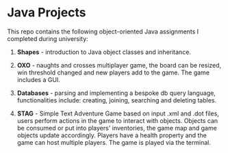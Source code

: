# Java Projects

This repo contains the following object-oriented Java assignments I completed during university:

1) **Shapes** - introduction to Java object classes and inheritance.
   
2) **OXO** - naughts and crosses multiplayer game, the board can be resized, win threshold changed and new players add to the game. The game includes a GUI.
   
3) **Databases** - parsing and implementing a bespoke db query language, functionalities include: creating, joining, searching and deleting tables.
   
4) **STAG** - Simple Text Adventure Game based on input .xml and .dot files, users perform actions in the game to interact with objects. Objects can be consumed or put into players' inventories, the game map and game objects update accordingly. Players have a health property and the game can host multiple players. The game is played via the terminal.
